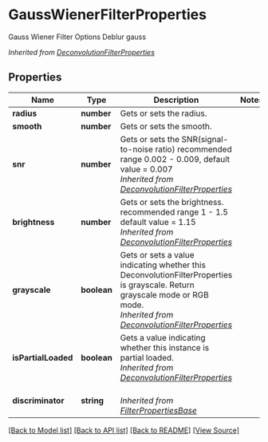 ﻿# GaussWienerFilterProperties
Gauss Wiener Filter Options
Deblur gauss

*Inherited from [DeconvolutionFilterProperties](DeconvolutionFilterProperties.md)*
## Properties
Name | Type | Description | Notes
------------ | ------------- | ------------- | -------------
**radius** | **number** | Gets or sets the radius. | 
**smooth** | **number** | Gets or sets the smooth. | 
**snr** | **number** | Gets or sets the SNR(signal-to-noise ratio) recommended range 0.002 - 0.009, default value = 0.007<br />*Inherited from [DeconvolutionFilterProperties](DeconvolutionFilterProperties.md)* | 
**brightness** | **number** | Gets or sets the brightness. recommended range 1 - 1.5 default value = 1.15<br />*Inherited from [DeconvolutionFilterProperties](DeconvolutionFilterProperties.md)* | 
**grayscale** | **boolean** | Gets or sets a value indicating whether this DeconvolutionFilterProperties is grayscale. Return grayscale mode or RGB mode.<br />*Inherited from [DeconvolutionFilterProperties](DeconvolutionFilterProperties.md)* | 
**isPartialLoaded** | **boolean** | Gets a value indicating whether this instance is partial loaded.<br />*Inherited from [DeconvolutionFilterProperties](DeconvolutionFilterProperties.md)* | 
**discriminator** | **string** | <br />*Inherited from [FilterPropertiesBase](FilterPropertiesBase.md)* | 

[[Back to Model list]](../README.md#documentation-for-models) [[Back to API list]](../README.md#documentation-for-api-endpoints) [[Back to README]](../README.md) [[View Source]](../src/models/gaussWienerFilterProperties.ts)

